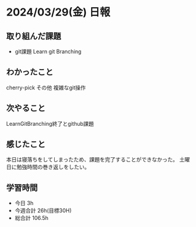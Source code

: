 # 2024/03/29(金) 日報

## 取り組んだ課題
- git課題 Learn git Branching

## わかったこと
cherry-pick その他 複雑なgit操作

## 次やること
LearnGitBranching終了とgithub課題

## 感じたこと
本日は寝落ちをしてしまったため、課題を完了することができなかった。
土曜日に勉強時間の巻き返しをしたい。

## 学習時間
- 今日 3h
- 今週合計 26h(目標30H)
- 総合計 106.5h